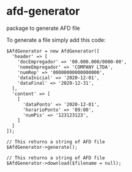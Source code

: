 # afd-generator
package to generate AFD file

To generate a file simply add this code:

```
$AfdGenerator = new AfdGenerator([
  'header' => [
    'docEmpregador' => '00.000.000/0000-00',
    'nomeEmpregador' => 'COMPANY LTDA',
    'numRep' => '00000000000000000',
    'dataInicial' => '2020-12-01',
    'dataFinal' => '2020-12-31',
  ],
  'content' => [
    [
      'dataPonto' => '2020-12-01',
      'horarioPonto' => '09:00',
      'numPis' => '123123123',
    ]
  ]
]);

// This returns a string of AFD file
$AfdGenerator->generate();

// This returns a string of AFD file
$AfdGenerator->download($filename = null);
```
